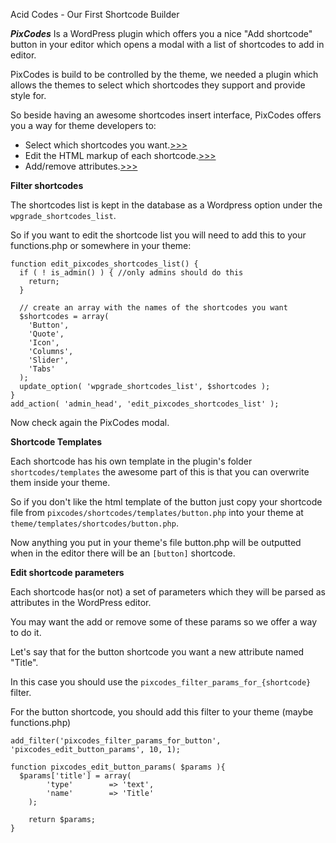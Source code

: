 Acid Codes - Our First Shortcode Builder

***PixCodes*** Is a WordPress plugin which offers you a nice "Add shortcode" button in your editor which opens a modal with a list of shortcodes to add in editor.

PixCodes is build to be controlled by the theme, we needed a plugin which allows the themes to select which shortcodes they support and provide style for.

So beside having an awesome shortcodes insert interface, PixCodes offers you a way for theme developers to: 
- Select which shortcodes you want.[>>>](#select_shortcodes)
- Edit the HTML markup of each shortcode.[>>>](#overwrite_templates)
- Add/remove attributes.[>>>](#edit_params)

**Filter shortcodes<a name="select_shortcodes"></a>**

The shortcodes list is kept in the database as a Wordpress option under the `wpgrade_shortcodes_list`.

So if you want to edit the shortcode list you will need to add this to your functions.php or somewhere in your theme:

```
function edit_pixcodes_shortcodes_list() {
  if ( ! is_admin() ) { //only admins should do this
    return; 
  }
  
  // create an array with the names of the shortcodes you want
  $shortcodes = array(
    'Button',
    'Quote',
    'Icon',
    'Columns',
    'Slider',
    'Tabs'
  );
  update_option( 'wpgrade_shortcodes_list', $shortcodes );
}
add_action( 'admin_head', 'edit_pixcodes_shortcodes_list' );
```

Now check again the PixCodes modal.

**Shortcode Templates<a name="overwrite_templates"></a>**

Each shortcode has his own template in the plugin's folder `shortcodes/templates` the awesome part of this is that you can overwrite them inside your theme.

So if you don't like the html template of the button just copy your shortcode file from `pixcodes/shortcodes/templates/button.php` into your theme at `theme/templates/shortcodes/button.php`.

Now anything you put in your theme's file button.php will be outputted when in the editor there will be an `[button]` shortcode.

**Edit shortcode parameters<a name="edit_params"></a>**

Each shortcode has(or not) a set of parameters which they will be parsed as attributes in the WordPress editor.

You may want the add or remove some of these params so we offer a way to do it.

Let's say that for the button shortcode you want a new attribute named "Title".

In this case you should use the `pixcodes_filter_params_for_{shortcode}` filter.

For the button shortcode, you should add this filter to your theme (maybe functions.php)
```
add_filter('pixcodes_filter_params_for_button', 'pixcodes_edit_button_params', 10, 1);

function pixcodes_edit_button_params( $params ){
  $params['title'] = array(
		'type'        => 'text',
		'name'        => 'Title'
	);
			
	return $params;
}
```

